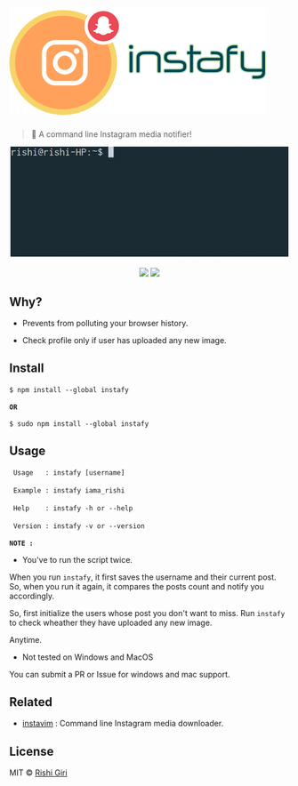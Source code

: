 # ![instafy](media/instafy.png)

> :telescope: A command line Instagram media notifier!

<p align="center">
	<img width="500" src="media/instafy.gif">
	<br>
	<br>
	<img src="https://img.shields.io/badge/code_style-XO-5ed9c7.svg">
	<a href="https://travis-ci.org/CodeDotJS/instafy">
	<img src="https://travis-ci.org/CodeDotJS/instafy.svg?branch=master">
	</a>
</p>

## Why?

- Prevents from polluting your browser history.

- Check profile only if user has uploaded any new image.


## Install

```
$ npm install --global instafy
```
__`OR`__
```
$ sudo npm install --global instafy
```

## Usage

```
 Usage   : instafy [username]

 Example : instafy iama_rishi

 Help    : instafy -h or --help

 Version : instafy -v or --version
```


__`NOTE :`__ 

- You've to run the script twice.

When you run `instafy`, it first saves the username and their current post.
So, when you run it again, it compares the posts count and notify you
accordingly.

So, first initialize the users whose post you don't want to miss.
Run `instafy` to check wheather they have uploaded any new image.

Anytime.


- Not tested on Windows and MacOS

You can submit a PR or Issue for windows and mac support.

## Related

- [instavim](https://github.com/CodeDotJS/instavim) : Command line Instagram media downloader.

## License

MIT © [Rishi Giri](https://rishigiri.com)
